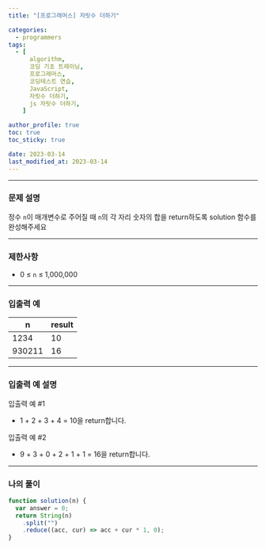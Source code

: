 ```yaml
---
title: "[프로그래머스] 자릿수 더하기"

categories:
  - programmers
tags:
  - [
      algorithm,
      코딩 기초 트레이닝,
      프로그래머스,
      코딩테스트 연습,
      JavaScript,
      자릿수 더하기,
      js 자릿수 더하기,
    ]

author_profile: true
toc: true
toc_sticky: true

date: 2023-03-14
last_modified_at: 2023-03-14
---
```


---

### 문제 설명

정수 `n`이 매개변수로 주어질 때 `n`의 각 자리 숫자의 합을 return하도록 solution 함수를 완성해주세요

---

### 제한사항

- 0 ≤ `n` ≤ 1,000,000

---

### 입출력 예

| n      | result |
| ------ | ------ |
| 1234   | 10     |
| 930211 | 16     |

---

### 입출력 예 설명

입출력 예 #1

- 1 + 2 + 3 + 4 = 10을 return합니다.

입출력 예 #2

- 9 + 3 + 0 + 2 + 1 + 1 = 16을 return합니다.

---

### 나의 풀이

```jsx
function solution(n) {
  var answer = 0;
  return String(n)
    .split("")
    .reduce((acc, cur) => acc + cur * 1, 0);
}
```
